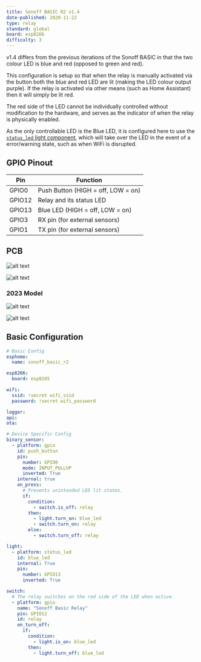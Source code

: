 ```yaml
---
title: Sonoff BASIC R2 v1.4
date-published: 2020-11-22
type: relay
standard: global
board: esp8266
difficulty: 3
---
```


v1.4 differs from the previous iterations of the Sonoff BASIC in that the two colour LED
is blue and red (opposed to green and red).

This configuration is setup so that when the relay is manually activated via the button
both the blue and red LED are lit (making the LED colour output purple). If the relay
is activated via other means (such as Home Assistant) then it will simply be lit red.

The red side of the LED cannot be individually controlled without modification to the hardware,
and serves as the indicator of when the relay is physically enabled.

As the only controllable LED is the Blue LED, it is configured here to use the
[`status_led` light component](https://esphome.io/components/light/status_led), which will take
over the LED in the event of a error/warning state, such as when WiFi is disrupted.

## GPIO Pinout

| Pin    | Function                           |
| ------ | ---------------------------------- |
| GPIO0  | Push Button (HIGH = off, LOW = on) |
| GPIO12 | Relay and its status LED           |
| GPIO13 | Blue LED (HIGH = off, LOW = on)    |
| GPIO3  | RX pin (for external sensors)      |
| GPIO1  | TX pin (for external sensors)      |

## PCB

![alt text](/Sonoff-BASIC-R2-v1.4_pcb.jpg "Sonoff BASIC R2 v1.4 PCB")

![alt text](/Sonoff-BASIC-R2-v1.4_pcb_rear.jpg "Sonoff BASIC R2 v1.4 PCB rear")

### 2023 Model

![alt text](/SonoffBasicR2-2023-Top.jpg "Sonoff BASIC R2 v1.4 PCB 2023 Model")

![alt text](/SonoffBasicR2-2023-Bottom.jpg "Sonoff BASIC R2 v1.4 PCB Rear 2023 Model")

## Basic Configuration

```yaml
# Basic Config
esphome:
  name: sonoff_basic_r2

esp8266:
  board: esp8285

wifi:
  ssid: !secret wifi_ssid
  password: !secret wifi_password

logger:
api:
ota:

# Device Specific Config
binary_sensor:
  - platform: gpio
    id: push_button
    pin:
      number: GPIO0
      mode: INPUT_PULLUP
      inverted: True
    internal: true
    on_press:
      # Prevents unintended LED lit states.
      if:
        condition:
          - switch.is_off: relay
        then:
          - light.turn_on: blue_led
          - switch.turn_on: relay
        else:
          - switch.turn_off: relay

light:
  - platform: status_led
    id: blue_led
    internal: True
    pin:
      number: GPIO13
      inverted: True

switch:
  # The relay switches on the red side of the LED when active.
  - platform: gpio
    name: "Sonoff Basic Relay"
    pin: GPIO12
    id: relay
    on_turn_off:
      if:
        condition:
          - light.is_on: blue_led
        then:
          - light.turn_off: blue_led
```
